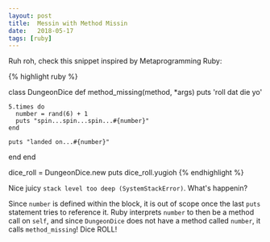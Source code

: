 ```yaml
---
layout: post
title:  Messin with Method Missin
date:   2018-05-17
tags: [ruby]
---
```

Ruh roh, check this snippet inspired by Metaprogramming Ruby:

{% highlight ruby %}

class DungeonDice
  def method_missing(method, *args)
    puts 'roll dat die yo'

    5.times do
      number = rand(6) + 1
      puts "spin...spin...spin...#{number}"
    end

    puts "landed on...#{number}"
  end
end

dice_roll = DungeonDice.new
puts dice_roll.yugioh
{% endhighlight %}

Nice juicy `stack level too deep (SystemStackError)`. What's happenin?

Since `number` is defined within the block, it is out of scope once the
last `puts` statement tries to reference it. Ruby interprets `number` to
then be a method call on `self`, and since `DungeonDice` does not have a
method called `number`, it calls `method_missing`! Dice ROLL!
